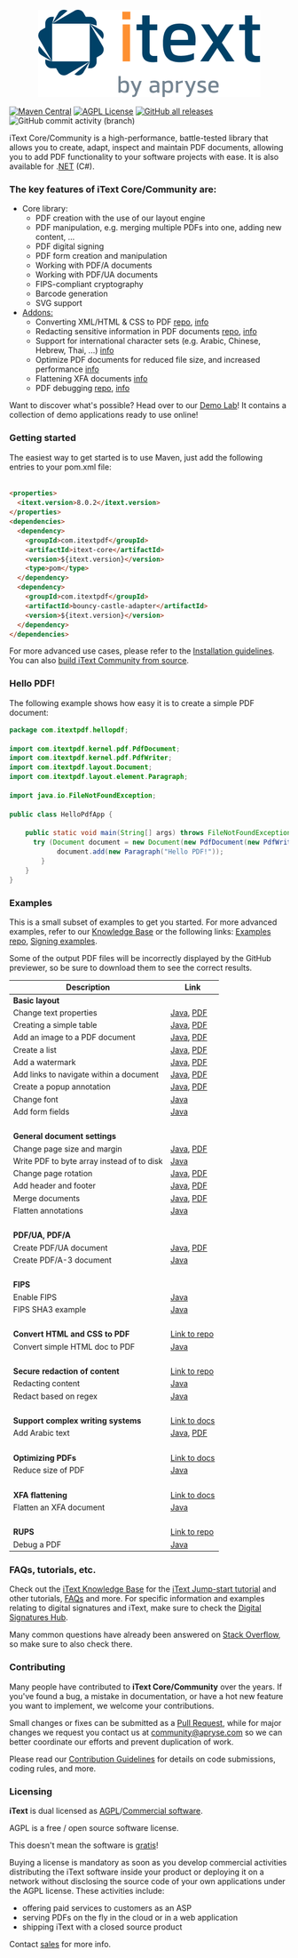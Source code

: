 <p align="center">
    <img src="./assets/iText_Logo_Small.png" alt="Logo iText">
</p>

[![Maven Central](https://img.shields.io/maven-central/v/com.itextpdf/itext-core)](https://mvnrepository.com/artifact/com.itextpdf/itext-core)
[![AGPL License](https://img.shields.io/badge/license-AGPL-blue.svg)](https://github.com/itext/itext7/blob/master/LICENSE.md)
[![GitHub all releases](https://img.shields.io/github/downloads/itext/itext7/total)](https://github.com/itext/itext7/releases/latest)
![GitHub commit activity (branch)](https://img.shields.io/github/commit-activity/m/itext/itext7)

iText Core/Community is a high-performance, battle-tested library that allows you to create, adapt,
inspect and maintain PDF documents, allowing you to add PDF
functionality to your software projects with ease. It is also available for .[NET][itext7net] (C#).

### The key features of iText Core/Community are:

* Core library:
  * PDF creation with the use of our layout engine
  * PDF manipulation, e.g. merging multiple PDFs into one, adding new content, ...
  * PDF digital signing 
  * PDF form creation and manipulation
  * Working with PDF/A documents
  * Working with PDF/UA documents
  * FIPS-compliant cryptography
  * Barcode generation
  * SVG support
* [Addons:][all products]
  * Converting XML/HTML & CSS to PDF [repo][pdfhtml], [info][pdfhtmlproduct]
  * Redacting sensitive information in PDF documents [repo][pdfsweep], [info][pdfsweepproduct]
  * Support for international character sets (e.g. Arabic, Chinese, Hebrew, Thai, ...) [info][calligraph]
  * Optimize PDF documents for reduced file size, and increased performance [info][optimizer]
  * Flattening XFA documents [info][xfa]
  * PDF debugging [repo][rups], [info][rupsproduct]

Want to discover what's possible? Head over to our [Demo Lab](https://itextpdf.com/demos)! It contains a collection of
demo applications ready to use online!

### Getting started

The easiest way to get started is to use Maven, just add the following entries to your pom.xml file:

```html

<properties>
  <itext.version>8.0.2</itext.version>
</properties>
<dependencies>
  <dependency>
    <groupId>com.itextpdf</groupId>
    <artifactId>itext-core</artifactId>
    <version>${itext.version}</version>
    <type>pom</type>
  </dependency>
  <dependency>
    <groupId>com.itextpdf</groupId>
    <artifactId>bouncy-castle-adapter</artifactId>
    <version>${itext.version}</version>
  </dependency>
</dependencies>
```

For more advanced use cases, please refer to
the [Installation guidelines](https://kb.itextpdf.com/home/it7kb/installation-guidelines).
You can also [build iText Community from source][building].

### Hello PDF!

The following example shows how easy it is to create a simple PDF document:

```java
package com.itextpdf.hellopdf;

import com.itextpdf.kernel.pdf.PdfDocument;
import com.itextpdf.kernel.pdf.PdfWriter;
import com.itextpdf.layout.Document;
import com.itextpdf.layout.element.Paragraph;

import java.io.FileNotFoundException;

public class HelloPdfApp {

    public static void main(String[] args) throws FileNotFoundException {
      try (Document document = new Document(new PdfDocument(new PdfWriter("./hello-pdf.pdf")))) {
            document.add(new Paragraph("Hello PDF!"));
        }
    }
}
```

### Examples

This is a small subset of examples to get you started. For more advanced examples, refer to our [Knowledge Base](https://kb.itextpdf.com/home/it7kb/examples) or the following links:
[Examples repo](https://github.com/itext/i7js-examples), [Signing examples](https://github.com/itext/i7js-signing-examples). 

Some of the output PDF files will be incorrectly displayed by the GitHub previewer, so be sure to download them to see the correct
results.

| Description                                | Link                                                                                                                                                                                                                                                               |
|--------------------------------------------|--------------------------------------------------------------------------------------------------------------------------------------------------------------------------------------------------------------------------------------------------------------------|
| **Basic layout**                           |                                                                                                                                                                                                                                                                    |
| Change text properties                     | [Java](https://github.com/itext/i7js-examples/blob/master/src/main/java/com/itextpdf/samples/sandbox/layout/ParagraphTextWithStyle.java), [PDF](https://github.com/itext/i7js-examples/blob/master/cmpfiles/sandbox/layout/cmp_paragraphTextWithStyle.pdf)                                                                                                                         |
| Creating a simple table                    | [Java](https://github.com/itext/i7js-examples/blob/master/src/main/java/com/itextpdf/samples/sandbox/tables/SimpleTable9.java),  [PDF](https://github.com/itext/i7js-examples/blob/master/cmpfiles/sandbox/tables/cmp_simple_table9.pdf)                        |
| Add an image to a PDF document             | [Java](https://github.com/itext/i7js-examples/blob/master/src/main/java/com/itextpdf/samples/sandbox/images/MultipleImages.java), [PDF](https://github.com/itext/i7js-examples/blob/master/cmpfiles/sandbox/images/cmp_multiple_images.pdf)                     |
| Create a list                              | [Java](https://github.com/itext/i7js-examples/blob/master/src/main/java/com/itextpdf/samples/sandbox/objects/NestedLists.java), [PDF](https://github.com/itext/i7js-examples/blob/master/cmpfiles/sandbox/objects/cmp_nested_list.pdf)                          |                                                                                                                                                                                                      
| Add a watermark                            | [Java](https://github.com/itext/i7js-examples/blob/master/src/main/java/com/itextpdf/samples/sandbox/events/Watermarking.java),  [PDF](https://github.com/itext/i7js-examples/blob/master/cmpfiles/sandbox/events/cmp_watermarkings.pdf)                        |
| Add links to navigate within a document    | [Java](https://github.com/itext/i7js-examples/blob/master/src/main/java/com/itextpdf/samples/sandbox/annotations/AddLinkAnnotation5.java),  [PDF](https://github.com/itext/i7js-examples/blob/master/cmpfiles/sandbox/annotations/cmp_add_link_annotation5.pdf) |
| Create a popup annotation                            | [Java](https://github.com/itext/i7js-examples/blob/master/src/main/java/com/itextpdf/samples/sandbox/annotations/MovePopup.java),  [PDF](https://github.com/itext/i7js-examples/blob/master/cmpfiles/sandbox/annotations/cmp_move_popup.pdf)                    |
| Change font                                | [Java](https://github.com/itext/i7js-examples/blob/master/src/main/java/com/itextpdf/samples/sandbox/layout/ParagraphTextWithStyle.java)                                                                                                                          |
| Add form fields                             | [Java](https://kb.itextpdf.com/home/it7kb/examples/forms-in-itext-core-8-0-0)                                                                                                                                                                                      |
<br>                                       |                                                                                                                                                                                                                                                                    |
| **General document settings**              |                                                                                                                                                                                                                                                                    |
| Change page size and margin                | [Java](https://github.com/itext/i7js-examples/blob/master/src/main/java/com/itextpdf/samples/sandbox/layout/PageSizeAndMargins.java),  [PDF](https://github.com/itext/i7js-examples/blob/master/cmpfiles/sandbox/layout/cmp_pageSizeAndMargins.pdf)             |
| Write PDF to byte array instead of to disk | [Java](https://stackoverflow.com/a/67411657/10015628)                                                                                                                                                                                                              |
| Change page rotation                            | [Java](https://github.com/itext/i7js-examples/blob/master/src/main/java/com/itextpdf/samples/sandbox/events/PageRotation.java),  [PDF](https://github.com/itext/i7js-examples/blob/master/cmpfiles/sandbox/events/cmp_page_rotation.pdf)                        |
| Add header and footer                      | [Java](https://github.com/itext/i7js-examples/blob/master/src/main/java/com/itextpdf/samples/sandbox/events/TextFooter.java),  [PDF](https://github.com/itext/i7js-examples/blob/master/cmpfiles/sandbox/events/cmp_text_footer.pdf)                            |
| Merge documents                            | [Java](https://github.com/itext/i7js-examples/blob/master/src/main/java/com/itextpdf/samples/sandbox/merge/AddCover1.java),  [PDF](https://github.com/itext/i7js-examples/blob/master/cmpfiles/sandbox/merge/cmp_add_cover.pdf)                                 |
| Flatten annotations                        | [Java](https://kb.itextpdf.com/home/it7kb/examples/high-level-annotation-flattening)                                                                                                                                                                               |
| <br>                                       |                                                                                                                                                                                                                                                                    |
| **PDF/UA, PDF/A**                          |                                                                                                                                                                                                                                                                    |
| Create PDF/UA document                     | [Java](https://github.com/itext/i7js-examples/blob/master/src/main/java/com/itextpdf/samples/sandbox/pdfua/PdfUA.java),  [PDF](https://github.com/itext/i7js-examples/blob/master/cmpfiles/sandbox/pdfua/cmp_pdf_ua.pdf)                                        |
| Create PDF/A-3 document                    | [Java](https://github.com/itext/i7js-examples/blob/master/src/main/java/com/itextpdf/samples/sandbox/pdfa/PdfA3.java)                                                                                                                                             |
| <br>                                       |                                                                                                                                                                                                                                                                    |
| **FIPS**                                   |                                                                                                                                                                                                                                                                    |
| Enable FIPS                                | [Java](https://kb.itextpdf.com/home/it7kb/releases/release-itext-core-8-0-0/breaking-changes-for-itext-core-8-0-0/bouncy-castle-changes)                                                                                                                           |
| FIPS SHA3  example                         | [Java](https://kb.itextpdf.com/home/it7kb/examples/fips-sha3-examples-for-itext-core-8-0-0)                                                                                                                                                                        |
| <br>                                       |                                                                                                                                                                                                                                                                    |
| **Convert HTML and CSS to PDF**                    | [Link to repo](https://github.com/itext/i7j-pdfhtml)                                                                                                                                                                                                               |
| Convert simple HTML doc to PDF             | [Java](https://kb.itextpdf.com/home/it7kb/ebooks/itext-7-converting-html-to-pdf-with-pdfhtml)                                                                                                                                                                      |
| <br>                                       |                                                                                                                                                                                                                                                                    |
| **Secure redaction of content**                    | [Link to repo](https://github.com/itext/i7j-pdfsweep)                                                                                                                                                                                                              |
| Redacting content                      | [Java](https://kb.itextpdf.com/home/it7kb/examples/removing-content-with-pdfsweep)                                                                                                                                                                                                       |
| Redact based on regex                      | [Java](https://itextpdf.com/products/pdf-redaction-pdfsweep)                                                                                                                                                                                                       |
| <br>                                       |                                                                                                                                                                                                                                                                    |
| **Support complex writing systems**                             | [Link to docs](https://itextpdf.com/products/pdfcalligraph)                                                                                                                                                                                                        |
| Add Arabic text                           | [Java](https://github.com/itext/i7js-examples/blob/master/src/main/java/com/itextpdf/samples/sandbox/typography/arabic/ArabicWordSpacing.java), [PDF](https://github.com/itext/i7js-examples/blob/master/cmpfiles/sandbox/typography/cmp_ArabicWordSpacing.pdf) |
| <br>                                       |                                                                                                                                                                                                                                                                    |
| **Optimizing PDFs**                              | [Link to docs](https://itextpdf.com/products/compress-pdf-pdfoptimizer)                                                                                                                                                                                            |
| Reduce size of PDF                         | [Java](https://itextpdf.com/products/compress-pdf-pdfoptimizer)                                                                                                                                                                                                    |
| <br>                                       |                                                                                                                                                                                                                                                                    |
| **XFA flattening**                                | [Link to docs](https://itextpdf.com/products/flatten-pdf-pdfxfa)                                                                                                                                                                                                   |
| Flatten an XFA document                    | [Java](https://itextpdf.com/products/flatten-pdf-pdfxfa)                                                                                                                                                                                                           |
| <br>                                       |                                                                                                                                                                                                                                                                    |
| **RUPS**                                   | [Link to repo](https://github.com/itext/i7j-rups)                                                                                                                                                                                                                  |
| Debug a PDF                                | [Java](https://github.com/itext/i7j-rups/releases/latest)                                                                                                                                                                                                          |

### FAQs, tutorials, etc. ###
Check out the [iText Knowledge Base](https://kb.itextpdf.com) for the [iText Jump-start tutorial](https://kb.itextpdf.com/home/it7kb/ebooks/itext-jump-start-tutorial-for-java) and other tutorials, [FAQs](https://kb.itextpdf.com/home/it7kb/faq) and more. For specific information and examples relating to digital signatures and iText, make sure to check the [Digital Signatures Hub](https://kb.itextpdf.com/home/it7kb/digital-signatures-hub).

Many common questions have already been answered
on [Stack Overflow](https://stackoverflow.com/questions/tagged/itext+itext7), so make sure to also check there.

### Contributing

Many people have contributed to **iText Core/Community** over the years. If you've found a bug, a mistake in documentation, or have a hot new feature you want to implement, we welcome your contributions.

Small changes or fixes can be submitted as a [Pull Request](https://github.com/itext/itext7/pulls), while for major changes we request you contact us at community@apryse.com so we can better coordinate our efforts and prevent duplication of work.

Please read our [Contribution Guidelines][contributing] for details on code submissions, coding rules, and more.

### Licensing

**iText** is dual licensed as [AGPL][agpl]/[Commercial software][sales].

AGPL is a free / open source software license.

This doesn't mean the software is [gratis][gratis]!

Buying a license is mandatory as soon as you develop commercial activities
distributing the iText software inside your product or deploying it on a network
without disclosing the source code of your own applications under the AGPL license.
These activities include:

- offering paid services to customers as an ASP
- serving PDFs on the fly in the cloud or in a web application
- shipping iText with a closed source product

Contact [sales] for more info.

[agpl]: LICENSE.md

[building]: BUILDING.md

[contributing]: CONTRIBUTING.md

[layoutMd]: layout/README.md

[itext]: https://itextpdf.com/

[github]: https://github.com/itext/itext7

[latest]: https://github.com/itext/itext7/releases/latest

[sales]: https://itextpdf.com/sales

[gratis]: https://en.wikipedia.org/wiki/Gratis_versus_libre

[rups]: https://github.com/itext/i7j-rups

[pdfhtml]: https://github.com/itext/i7j-pdfhtml

[pdfsweep]: https://github.com/itext/i7j-pdfsweep

[itext7net]: https://github.com/itext/itext7-dotnet

[pdfsweepproduct]: https://itextpdf.com/products/pdf-redaction-pdfsweep

[optimizer]: https://itextpdf.com/products/compress-pdf-pdfoptimizer

[all products]: https://itextpdf.com/products

[pdfhtmlproduct]: https://itextpdf.com/products/itext-pdf-html

[xfa]: https://itextpdf.com/products/flatten-pdf-pdfxfa

[rupsproduct]: https://itextpdf.com/products/rups

[calligraph]: https://itextpdf.com/products/pdfcalligraph
